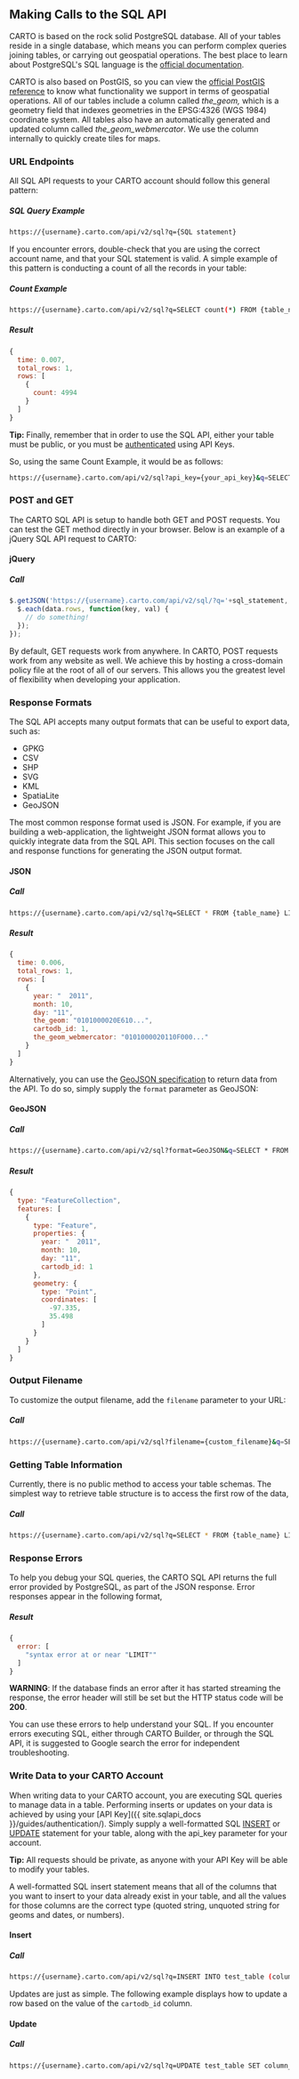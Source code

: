 ## Making Calls to the SQL API

CARTO is based on the rock solid PostgreSQL database. All of your tables reside in a single database, which means you can perform complex queries joining tables, or carrying out geospatial operations. The best place to learn about PostgreSQL's SQL language is the [official documentation](http://www.postgresql.org/docs/9.1/static/).

CARTO is also based on PostGIS, so you can view the [official PostGIS reference](https://postgis.net/documentation/) to know what functionality we support in terms of geospatial operations. All of our tables include a column called *the_geom,* which is a geometry field that indexes geometries in the EPSG:4326 (WGS 1984) coordinate system. All tables also have an automatically generated and updated column called *the_geom_webmercator*. We use the column internally to quickly create tiles for maps.


### URL Endpoints

All SQL API requests to your CARTO account should follow this general pattern:

##### SQL Query Example

```bash
https://{username}.carto.com/api/v2/sql?q={SQL statement}
```

If you encounter errors, double-check that you are using the correct account name, and that your SQL statement is valid. A simple example of this pattern is conducting a count of all the records in your table:

##### Count Example

```bash
https://{username}.carto.com/api/v2/sql?q=SELECT count(*) FROM {table_name}
```

##### Result

```javascript
{
  time: 0.007,
  total_rows: 1,
  rows: [
    {
      count: 4994
    }
  ]
}
```

**Tip:** Finally, remember that in order to use the SQL API, either your table must be public, or you must be [authenticated]({{site.sqlapi_docs}}/guides/authentication/#authentication) using API Keys.

So, using the same Count Example, it would be as follows:

```bash
https://{username}.carto.com/api/v2/sql?api_key={your_api_key}&q=SELECT count(*) FROM {table_name}
```


### POST and GET

The CARTO SQL API is setup to handle both GET and POST requests. You can test the GET method directly in your browser. Below is an example of a jQuery SQL API request to CARTO:

#### jQuery

##### Call

```javascript
$.getJSON('https://{username}.carto.com/api/v2/sql/?q='+sql_statement, function(data) {
  $.each(data.rows, function(key, val) {
    // do something!
  });
});
```

By default, GET requests work from anywhere. In CARTO, POST requests work from any website as well. We achieve this by hosting a cross-domain policy file at the root of all of our servers. This allows you the greatest level of flexibility when developing your application.


### Response Formats

The SQL API accepts many output formats that can be useful to export data, such as: 

- GPKG
- CSV
- SHP
- SVG
- KML
- SpatiaLite
- GeoJSON

The most common response format used is JSON. For example, if you are building a web-application, the lightweight JSON format allows you to quickly integrate data from the SQL API. This section focuses on the call and response functions for generating the JSON output format.

#### JSON

##### Call

```bash
https://{username}.carto.com/api/v2/sql?q=SELECT * FROM {table_name} LIMIT 1
```

##### Result

```javascript
{
  time: 0.006,
  total_rows: 1,
  rows: [
    {
      year: "  2011",
      month: 10,
      day: "11",
      the_geom: "0101000020E610...",
      cartodb_id: 1,
      the_geom_webmercator: "0101000020110F000..."
    }
  ]
}
```

Alternatively, you can use the [GeoJSON specification](http://www.geojson.org/geojson-spec.html) to return data from the API. To do so, simply supply the `format` parameter as GeoJSON:

#### GeoJSON

##### Call

```bash
https://{username}.carto.com/api/v2/sql?format=GeoJSON&q=SELECT * FROM {table_name} LIMIT 1
```

##### Result

```javascript
{
  type: "FeatureCollection",
  features: [
    {
      type: "Feature",
      properties: {
        year: "  2011",
        month: 10,
        day: "11",
        cartodb_id: 1
      },
      geometry: {
        type: "Point",
        coordinates: [
          -97.335,
          35.498
        ]
      }
    }
  ]
}
```

### Output Filename

To customize the output filename, add the `filename` parameter to your URL:

##### Call

```bash
https://{username}.carto.com/api/v2/sql?filename={custom_filename}&q=SELECT * FROM {table_name} LIMIT 1
```


### Getting Table Information

Currently, there is no public method to access your table schemas. The simplest way to retrieve table structure is to access the first row of the data,

##### Call

```bash
https://{username}.carto.com/api/v2/sql?q=SELECT * FROM {table_name} LIMIT 1
```


### Response Errors

To help you debug your SQL queries, the CARTO SQL API returns the full error provided by PostgreSQL, as part of the JSON response. Error responses appear in the following format,

##### Result

```javascript
{
  error: [
    "syntax error at or near "LIMIT""
  ]
}
```

**WARNING**: If the database finds an error after it has started streaming the response, the error header will still be set but the HTTP status code will be **200**.

You can use these errors to help understand your SQL. If you encounter errors executing SQL, either through CARTO Builder, or through the SQL API, it is suggested to Google search the error for independent troubleshooting.

### Write Data to your CARTO Account

When writing data to your CARTO account, you are executing SQL queries to manage data in a table. Performing inserts or updates on your data is achieved by using your [API Key]({{ site.sqlapi_docs }}/guides/authentication/). Simply supply a well-formatted SQL [INSERT](http://www.postgresql.org/docs/9.1/static/sql-insert.html) or [UPDATE](http://www.postgresql.org/docs/9.1/static/sql-update.html) statement for your table, along with the api_key parameter for your account.

**Tip:** All requests should be private, as anyone with your API Key will be able to modify your tables. 

A well-formatted SQL insert statement means that all of the columns that you want to insert to your data already exist in your table, and all the values for those columns are the correct type (quoted string, unquoted string for geoms and dates, or numbers).

#### Insert

##### Call

```bash
https://{username}.carto.com/api/v2/sql?q=INSERT INTO test_table (column_name, column_name_2, the_geom) VALUES ('this is a string', 11, ST_SetSRID(ST_Point(-110, 43),4326))&api_key={api_key}
```

Updates are just as simple. The following example displays how to update a row based on the value of the `cartodb_id` column.

#### Update

##### Call

```bash
https://{username}.carto.com/api/v2/sql?q=UPDATE test_table SET column_name = 'my new string value' WHERE cartodb_id = 1 &api_key={api_key}
```
